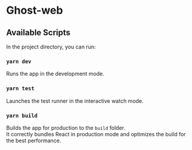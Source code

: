 # Ghost-web

[https://chirashi-kun.vercel.app/]: https://chirashi-kun.vercel.app/

## Available Scripts

In the project directory, you can run:

### `yarn dev`

Runs the app in the development mode.<br />

### `yarn test`

Launches the test runner in the interactive watch mode.<br />

### `yarn build`

Builds the app for production to the `build` folder.<br />
It correctly bundles React in production mode and optimizes the build for the best performance.
